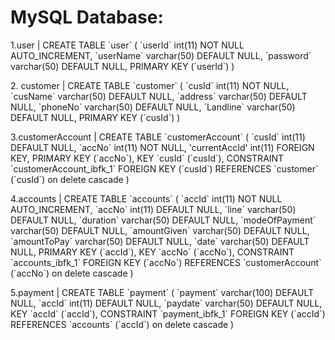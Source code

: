 
<h1>MySQL Database:</h1>

<p>
1.user  | CREATE TABLE `user` (
  `userId` int(11) NOT NULL AUTO_INCREMENT,
  `userName` varchar(50) DEFAULT NULL,
  `password` varchar(50) DEFAULT NULL,
  PRIMARY KEY (`userId`)
) 
</p>
<p>
2. customer | CREATE TABLE `customer` (
  `cusId` int(11) NOT NULL,
  `cusName` varchar(50) DEFAULT NULL,
  `address` varchar(50) DEFAULT NULL,
  `phoneNo` varchar(50) DEFAULT NULL,
  `Landline` varchar(50) DEFAULT NULL,
  PRIMARY KEY (`cusId`)
) 
</p>
<p>
3.customerAccount | CREATE TABLE `customerAccount` (
  `cusId` int(11) DEFAULT NULL,
  `accNo` int(11) NOT NULL,
  'currentAccId' int(11) FOREIGN KEY,
  PRIMARY KEY (`accNo`),
  KEY `cusId` (`cusId`),
  CONSTRAINT `customerAccount_ibfk_1` FOREIGN KEY (`cusId`) REFERENCES `customer` (`cusId`) on delete cascade
)
</p>
<p>
4.accounts | CREATE TABLE `accounts` (
  `accId` int(11) NOT NULL AUTO_INCREMENT,
  `accNo` int(11) DEFAULT NULL,
  `line` varchar(50) DEFAULT NULL,
  `duration` varchar(50) DEFAULT NULL,
  `modeOfPayment` varchar(50) DEFAULT NULL,
  `amountGiven` varchar(50) DEFAULT NULL,
  `amountToPay` varchar(50) DEFAULT NULL,
  `date` varchar(50) DEFAULT NULL,
  PRIMARY KEY (`accId`),
  KEY `accNo` (`accNo`),
  CONSTRAINT `accounts_ibfk_1` FOREIGN KEY (`accNo`) REFERENCES `customerAccount` (`accNo`) on delete cascade
 )
</p>
<p>
5.payment | CREATE TABLE `payment` (
  `payment` varchar(100) DEFAULT NULL,
  `accId` int(11) DEFAULT NULL,
  `paydate` varchar(50) DEFAULT NULL,
  KEY `accId` (`accId`),
  CONSTRAINT `payment_ibfk_1` FOREIGN KEY (`accId`) REFERENCES `accounts` (`accId`) on delete cascade
)
</p>
